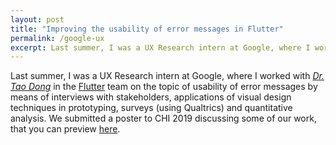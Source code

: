 ```yaml
---
layout: post
title: "Improving the usability of error messages in Flutter"
permalink: /google-ux
excerpt: Last summer, I was a UX Research intern at Google, where I worked on the topic of usability of error messages in Flutter by means of interviews with stakeholders, applications of visual design techniques in prototyping, surveys (using Qualtrics) and quantitative analysis. We submitted a poster to CHI 2019 discussing some of our work...
---
```


Last summer, I was a UX Research intern at Google, where I worked with *[Dr. Tao Dong](https://taodong.net)* in the [Flutter](https://flutter.io) team on the topic of usability of error messages by means of interviews with stakeholders, applications of visual design techniques in prototyping, surveys (using Qualtrics) and quantitative analysis. We submitted a poster to CHI 2019 discussing some of our work, that you can preview [here](/files/error-messages-chi2019-preprint-khandwala.pdf).
